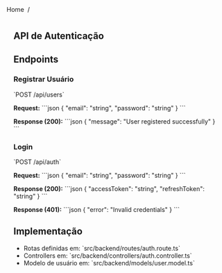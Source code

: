 <nav class="breadcrumbs">
  <a href="/index.html">Home</a>
  <span class="separator">/</span>
  <span class="current"></span>
</nav>

<article class="documentation-content">
  <h1></h1>
  

  # API de Autenticação

## Endpoints

### Registrar Usuário
&#x60;POST /api/users&#x60;

**Request:**
&#x60;&#x60;&#x60;json
{
  &quot;email&quot;: &quot;string&quot;,
  &quot;password&quot;: &quot;string&quot;
}
&#x60;&#x60;&#x60;

**Response (200):**
&#x60;&#x60;&#x60;json
{
  &quot;message&quot;: &quot;User registered successfully&quot;
}
&#x60;&#x60;&#x60;

### Login
&#x60;POST /api/auth&#x60;

**Request:**
&#x60;&#x60;&#x60;json
{
  &quot;email&quot;: &quot;string&quot;,
  &quot;password&quot;: &quot;string&quot;
}
&#x60;&#x60;&#x60;

**Response (200):**
&#x60;&#x60;&#x60;json
{
  &quot;accessToken&quot;: &quot;string&quot;,
  &quot;refreshToken&quot;: &quot;string&quot;
}
&#x60;&#x60;&#x60;

**Response (401):**
&#x60;&#x60;&#x60;json
{
  &quot;error&quot;: &quot;Invalid credentials&quot;
}
&#x60;&#x60;&#x60;

## Implementação
- Rotas definidas em: &#x60;src/backend/routes/auth.route.ts&#x60;
- Controllers em: &#x60;src/backend/controllers/auth.controller.ts&#x60;
- Modelo de usuário em: &#x60;src/backend/models/user.model.ts&#x60;

</article>

<style>
.breadcrumbs {
  display: flex;
  align-items: center;
  gap: 0.5rem;
  font-size: 0.9rem;
  color: var(--text-secondary);
  margin-bottom: 2rem;
  padding-bottom: 0.5rem;
  border-bottom: 1px solid var(--border-color);
}

.breadcrumbs a {
  color: var(--link-color);
  text-decoration: none;
  transition: color 0.2s;
}

.breadcrumbs a:hover {
  color: var(--link-hover-color);
  text-decoration: underline;
}

.separator {
  color: var(--text-tertiary);
}

.current {
  font-weight: 500;
  color: var(--text-primary);
}

.documentation-content {
  max-width: 800px;
  margin: 0 auto;
  padding: 0 1rem;
}

.description {
  font-size: 1.1rem;
  color: var(--text-secondary);
  margin-bottom: 2rem;
}
</style>

